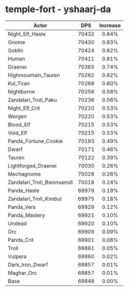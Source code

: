 # temple-fort - yshaarj-da
| Actor | DPS | Increase |
|---|:---:|:---:|
|Night_Elf_Haste|70432|0.84%|
|Gnome|70430|0.83%|
|Goblin|70424|0.82%|
|Human|70411|0.81%|
|Draenei|70365|0.74%|
|Highmountain_Tauren|70282|0.62%|
|Kul_Tiran|70268|0.60%|
|Nightborne|70256|0.58%|
|Zandalari_Troll_Paku|70236|0.56%|
|Night_Elf_Crit|70220|0.53%|
|Worgen|70220|0.53%|
|Blood_Elf|70215|0.53%|
|Void_Elf|70215|0.53%|
|Panda_Fortune_Cookie|70193|0.49%|
|Dwarf|70171|0.46%|
|Tauren|70122|0.39%|
|Lightforged_Draenei|70030|0.26%|
|Mechagnome|70028|0.26%|
|Zandalari_Troll_Bwonsamdi|70018|0.24%|
|Panda_Haste|69979|0.19%|
|Zandalari_Troll_Kimbul|69975|0.18%|
|Panda_Vers|69929|0.12%|
|Panda_Mastery|69921|0.10%|
|Undead|69920|0.10%|
|Orc|69909|0.09%|
|Panda_Crit|69901|0.08%|
|Troll|69881|0.05%|
|Vulpera|69860|0.02%|
|Dark_Iron_Dwarf|69857|0.01%|
|Maghar_Orc|69857|0.01%|
|Base|69848|0.00%|
